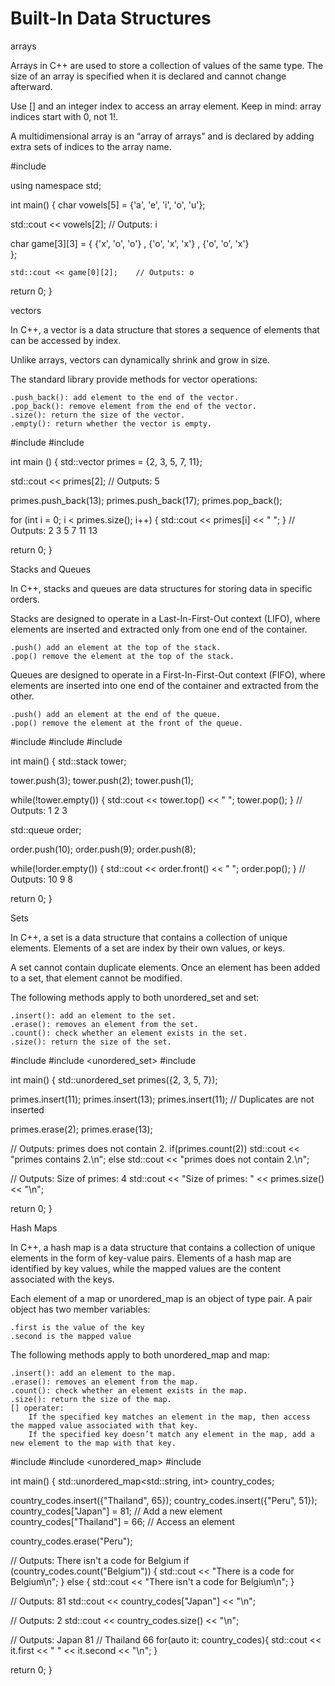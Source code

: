 # Built-In Data Structures

arrays

Arrays in C++ are used to store a collection of values of the same type. The size of an array is specified when it is declared and cannot change afterward.

Use [] and an integer index to access an array element. Keep in mind: array indices start with 0, not 1!.

A multidimensional array is an “array of arrays” and is declared by adding extra sets of indices to the array name.

#include <iostream>

using namespace std;

int main()
{
  char vowels[5] = {'a', 'e', 'i', 'o', 'u'};
  
  std::cout << vowels[2];	// Outputs: i
 
  char game[3][3] = {
    {'x', 'o', 'o'} , 
    {'o', 'x', 'x'} , 
    {'o', 'o', 'x'}  
  };
  
	std::cout << game[0][2];	// Outputs: o
  
  return 0;
}

vectors

In C++, a vector is a data structure that stores a sequence of elements that can be accessed by index.

Unlike arrays, vectors can dynamically shrink and grow in size.

The standard <vector> library provide methods for vector operations:

    .push_back(): add element to the end of the vector.
    .pop_back(): remove element from the end of the vector.
    .size(): return the size of the vector.
    .empty(): return whether the vector is empty.

#include <iostream>
#include <vector>

int main () {
  std::vector <int> primes = {2, 3, 5, 7, 11};

  std::cout << primes[2];	// Outputs: 5

  primes.push_back(13);
  primes.push_back(17);
  primes.pop_back();

  for (int i = 0; i < primes.size(); i++) {
      std::cout << primes[i] << " ";
  }
  // Outputs: 2 3 5 7 11 13

  return 0;
}

Stacks and Queues

In C++, stacks and queues are data structures for storing data in specific orders.

Stacks are designed to operate in a Last-In-First-Out context (LIFO), where elements are inserted and extracted only from one end of the container.

    .push() add an element at the top of the stack.
    .pop() remove the element at the top of the stack.

Queues are designed to operate in a First-In-First-Out context (FIFO), where elements are inserted into one end of the container and extracted from the other.

    .push() add an element at the end of the queue.
    .pop() remove the element at the front of the queue.

#include <iostream>
#include <stack>
#include <queue>

int main()
{
  std::stack<int> tower;
  
  tower.push(3);
  tower.push(2);
  tower.push(1);
  
  while(!tower.empty()) {
    std::cout << tower.top() << " ";
    tower.pop();
  }
  // Outputs: 1 2 3
  
  std::queue<int> order;

  order.push(10);
  order.push(9);
  order.push(8);
  
  while(!order.empty()) {
    std::cout << order.front() << " ";
    order.pop();
  }
  // Outputs: 10 9 8

  return 0;
}

Sets

In C++, a set is a data structure that contains a collection of unique elements. Elements of a set are index by their own values, or keys.

A set cannot contain duplicate elements. Once an element has been added to a set, that element cannot be modified.

The following methods apply to both unordered_set and set:

    .insert(): add an element to the set.
    .erase(): removes an element from the set.
    .count(): check whether an element exists in the set.
    .size(): return the size of the set.

#include <iostream>
#include <unordered_set>
#include <set>

int main()
{
  std::unordered_set<int> primes({2, 3, 5, 7});
  
  primes.insert(11);
  primes.insert(13);
  primes.insert(11);  // Duplicates are not inserted
  
  primes.erase(2);
  primes.erase(13);
  
  // Outputs: primes does not contain 2.
  if(primes.count(2))
    std::cout << "primes contains 2.\n";
  else
    std::cout << "primes does not contain 2.\n";
  
  // Outputs: Size of primes: 4
  std::cout << "Size of primes: " << primes.size() << "\n";
  
  return 0;
}

Hash Maps

In C++, a hash map is a data structure that contains a collection of unique elements in the form of key-value pairs. Elements of a hash map are identified by key values, while the mapped values are the content associated with the keys.

Each element of a map or unordered_map is an object of type pair. A pair object has two member variables:

    .first is the value of the key
    .second is the mapped value

The following methods apply to both unordered_map and map:

    .insert(): add an element to the map.
    .erase(): removes an element from the map.
    .count(): check whether an element exists in the map.
    .size(): return the size of the map.
    [] operater:
        If the specified key matches an element in the map, then access the mapped value associated with that key.
        If the specified key doesn’t match any element in the map, add a new element to the map with that key.

#include <iostream>
#include <unordered_map>
#include <map>

int main() {
  std::unordered_map<std::string, int> country_codes;

  country_codes.insert({"Thailand", 65});
  country_codes.insert({"Peru", 51});
  country_codes["Japan"] = 81;		// Add a new element
  country_codes["Thailand"] = 66; // Access an element
  
  country_codes.erase("Peru");
  
  // Outputs: There isn't a code for Belgium
  if (country_codes.count("Belgium")) {
    std::cout << "There is a code for Belgium\n";
  }
  else {
   std::cout << "There isn't a code for Belgium\n";
  }

  // Outputs: 81
  std::cout << country_codes["Japan"] << "\n";
  
  // Outputs: 2
  std::cout << country_codes.size() << "\n";
  
  // Outputs: Japan 81
  //          Thailand 66
  for(auto it: country_codes){
    std::cout << it.first << " " << it.second << "\n";
  }
  
  return 0;
}
